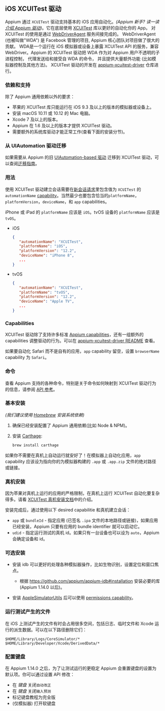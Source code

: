 ## iOS XCUITest 驱动

Appium 通过 `XCUITest` 驱动支持基本的 iOS 应用自动化。_(Appium 新手? 读一读 [介绍 Appium 驱动](#TODO))_。它在底层使用 [XCUITest](https://developer.apple.com/library/content/documentation/DeveloperTools/Conceptual/testing_with_xcode/chapters/09-ui_testing.html) 库以更好的自动化你的 App。 对 XCUITest 的使用是通过 [WebDriverAgent](https://github.com/facebook/webdriveragent) 服务间接完成的。
WebDriverAgent (也被叫做"WDA") 是 Facebook 管理的项目, Appium 核心团队对项目做了很大的贡献。 WDA是一个运行在 iOS 模拟器或设备上暴露 XCUITest API 的服务，兼容 WebDriver。Appium 的 XCUITest 驱动把 WDA 作为对 Appium 用户不透明的子进程控制， 代理发送给和接受自 WDA 的命令， 并且提供大量额外功能 (比如模拟器控制及其他方法)。
XCUITest 驱动的开发在 [appium-xcuitest-driver](https://github.com/appium/appium-xcuitest-driver) 仓库进行。

### 依赖和支持

除了 Appium 通用依赖以外的要求：

* 苹果的 XCUITest 库只能运行在 iOS 9.3 及以上的版本的模拟器或设备上。
* 安装 macOS 10.11 或 10.12 的 Mac 电脑。
* Xcode 7 及以上的版本。
* Appium 在 1.6 及以上的版本才提供 XCUITest 驱动。
* 需要额外的系统库驱动才能正常工作(查看下面的安装分节)。


### 从 UIAutomation 驱动迁移

如果需要从 Appium 的旧 [UIAutomation-based 驱动](/docs/cn/drivers/ios-uiautomation.md) 迁移到 XCUITest 驱动，可以查阅[迁移指南](/docs/cn/advanced-concepts/migrating-to-xcuitest.md)。

### 用法

使用 XCUITest 驱动建立会话需要在[新会话请求](#TODO)里包含值为 `XCUITest` 的 `automationName` [capability](#TODO)。当然最少也要包含恰当的`platformName`，`platformVersion`，`deviceName`，和 `app` capabilities。

iPhone 或 iPad 的 `platformName` 应该是 `iOS`。tvOS 设备的 `platformName` 应该是 `tvOS`。

- iOS
   ```json
   {
      "automationName": "XCUITest",
      "platformName": "iOS",
      "platformVersion": "12.2",
      "deviceName": "iPhone 8",
      ...
   }
   ```
- tvOS
   ```json
   {
      "automationName": "XCUITest",
      "platformName": "tvOS",
      "platformVersion": "12.2",
      "deviceName": "Apple TV",
      ...
   }
   ```

### Capabilities

XCUITest 驱动除了支持许多标准 [Appium capabilities](/docs/cn/writing-running-appium/caps.md)，还有一组额外的 capabilities 调整驱动的行为。可以在 [appium-xcuitest-driver README](https://github.com/appium/appium-xcuitest-driver#desired-capabilities) 查看。

如果要自动化 Safari 而不是自有的应用，`app` capability 留空，设置 `browserName` capability 为 `Safari`。

### 命令

查看 Appium 支持的各种命令，特别是关于命令如何映射到 XCUITest 驱动行为的信息，请参阅 [API 参考](#TODO)。


### 基本安装

_(我们建议使用 [Homebrew](https://brew.sh) 安装系统依赖)_

1. 确保已经安装配置了 Appium 通用依赖(比如 Node & NPM)。
2. 安装 [Carthage](https://github.com/Carthage/Carthage):

    ```bash
    brew install carthage
    ```

如果你不需要在真机上自动运行就安好了！在模拟器上自动化应用，`app` capability 应该设为指向你的为模拟器构建的 `.app` 或 `.app.zip` 文件的绝对路径或链接。

### 真机安装

因为苹果对真机上运行的应用的严格限制，在真机上运行 XCUITest 自动化要复杂得多。请看 [XCUITest 真机安装文档](ios-xcuitest-real-devices.md)中的介绍。

安装完成后，通过使用以下 desired capabilitie 和真机建立会话：

* `app` 或 `bundleId` - 指定应用 (已签名 `.ipa` 文件的本地路径或链接)，如果应用已经安装，Appium 只要有应用的 bundle identifier 就可以启动它。
* `udid` - 指定运行测试的真机 id。如果只有一台设备也可以设为 `auto`，Appium 会确定设备和 id。

### 可选安装

* 安装 idb 可以更好的处理各种模拟器操作，比如生物识别，设置定位和窗口焦点。
   * 根据 https://github.com/appium/appium-idb#installation 安装必要的库 (Appium 1.14.0 以后)。

* 安装 [AppleSimulatorUtils](https://github.com/wix/AppleSimulatorUtils) 后可以使用 [permissions capability](https://github.com/appium/appium-xcuitest-driver#desired-capabilities)。

### 运行测试产生的文件

在 iOS 上测试产生的文件有时会占用很多空间，包括日志、临时文件和 Xcode 运行的派生数据。可以在以下路径删除它们：
```
$HOME/Library/Logs/CoreSimulator/*
$HOME/Library/Developer/Xcode/DerivedData/*
```

### 配置键盘
在 Appium 1.14.0 之后，为了让测试运行的更稳定 Appium 会重置键盘的设置为默认项。你可以通过设置 API 修改：

- 在 _键盘_ 关闭`自动改正`
- 在 _键盘_ 关闭`输入预测`
- 标记键盘教程为完全版
- (仅模拟器) 打开软键盘
